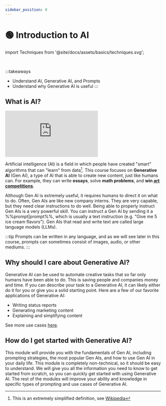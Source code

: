 ```yaml
---
sidebar_position: 0
---
```


# 🟢 Introduction to AI

import Techniques from '@site/docs/assets/basics/techniques.svg';

<div style={{textAlign: 'center'}}>
  <Techniques style={{width:"100%",height:"300px",verticalAlign:"top"}}/>
</div>
<br/>

:::takeaways
- Understand AI, Generative AI, and Prompts
- Understand why Generative AI is useful
:::


## What is AI?

<iframe src="https://player.bilibili.com/player.html?aid=1250475138&bvid=BV1wJ4m1x7Xy&cid=1431429871&p=1" style={{width: "100%", height: "500px"}} scrolling="no" border="0" frameborder="no" framespacing="0" allowFullScreen={true}></iframe>

Artificial intelligence (AI) is a field in which people have created "smart" algorithms that can "learn" from data[^1]. This course focuses on **Generative AI** (Gen AI), a type of AI that is able to create new content, just like humans can. For example, they can write **essays**, solve **math problems**, and **win [art competitions](https://impakter.com/art-made-by-ai-wins-fine-arts-competition/)**. 


Although Gen AI is extremely useful, it requires humans to direct it on what to do.
Often, Gen AIs are like new company interns. They are very capable, but they need 
clear instructions to do well. Being able to properly instruct Gen AIs is a very powerful skill. You can instruct a Gen AI by sending it a %%prompt|prompt%%, which is usually a text instruction (e.g. "Give me 5 ice cream flavors"). Gen AIs that read and write text are called large language models (LLMs).

:::tip
Prompts can be written in any language, and as we will see later in this course, prompts can sometimes consist of images, audio, or other mediums.
:::

## Why should I care about Generative AI?

Generative AI can be used to automate creative tasks that so far only humans have been able to do. This is saving people and companies money and time. If you can describe your task to a Generative AI, it can likely either do it for you 
or give you a solid starting point. Here are a few of our favorite applications of Generative AI:

- Writing status reports
- Generating marketing content
- Explaining and simplifying content

See more use cases [here](https://learnprompting.org/docs/category/-basic-applications).

## How do I get started with Generative AI?

This module will provide you with the fundamentals of Gen AI, including prompting strategies, the most popular Gen AIs, and how to use Gen AI in your daily life. This module is completely non-technical, so it should be easy to understand. We will give you all the information you need to know to get started from scratch, so you can quickly get started with using Generative AI. The rest of the modules will improve your ability and knowledge in specific types of prompting and use cases of Generative AI.

[^1]: This is an extremely simplified definition, see [Wikipedia](https://en.wikipedia.org/wiki/Artificial_intelligence)
[^2]: An AI (GPT-3 davinci-003) did in fact write this.
